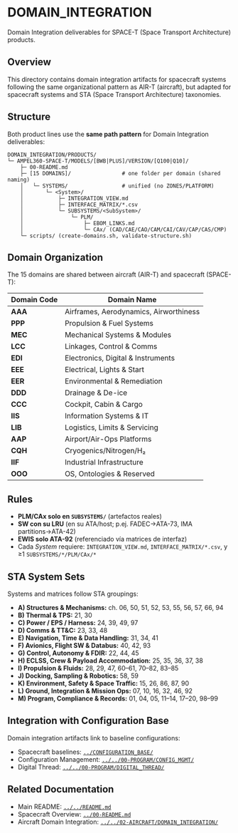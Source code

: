 # DOMAIN_INTEGRATION

Domain Integration deliverables for SPACE-T (Space Transport Architecture) products.

## Overview

This directory contains domain integration artifacts for spacecraft systems following the same organizational pattern as AIR-T (aircraft), but adapted for spacecraft systems and STA (Space Transport Architecture) taxonomies.

## Structure

Both product lines use the **same path pattern** for Domain Integration deliverables:

```
DOMAIN_INTEGRATION/PRODUCTS/
└─ AMPEL360-SPACE-T/MODELS/[BWB|PLUS]/VERSION/[Q100|Q10]/
    ├─ 00-README.md
    ├─ [15 DOMAINS]/                # one folder per domain (shared naming)
    │   └─ SYSTEMS/                 # unified (no ZONES/PLATFORM)
    │       └─ <System>/
    │           ├─ INTEGRATION_VIEW.md
    │           ├─ INTERFACE_MATRIX/*.csv
    │           └─ SUBSYSTEMS/<SubSystem>/
    │               └─ PLM/
    │                   ├─ EBOM_LINKS.md
    │                   └─ CAx/ (CAD/CAE/CAO/CAM/CAI/CAV/CAP/CAS/CMP)
    └─ scripts/ (create-domains.sh, validate-structure.sh)
```

## Domain Organization

The 15 domains are shared between aircraft (AIR-T) and spacecraft (SPACE-T):

| Domain Code | Domain Name |
|-------------|-------------|
| **AAA** | Airframes, Aerodynamics, Airworthiness |
| **PPP** | Propulsion & Fuel Systems |
| **MEC** | Mechanical Systems & Modules |
| **LCC** | Linkages, Control & Comms |
| **EDI** | Electronics, Digital & Instruments |
| **EEE** | Electrical, Lights & Start |
| **EER** | Environmental & Remediation |
| **DDD** | Drainage & De-ice |
| **CCC** | Cockpit, Cabin & Cargo |
| **IIS** | Information Systems & IT |
| **LIB** | Logistics, Limits & Servicing |
| **AAP** | Airport/Air-Ops Platforms |
| **CQH** | Cryogenics/Nitrogen/H₂ |
| **IIF** | Industrial Infrastructure |
| **OOO** | OS, Ontologies & Reserved |

## Rules

- **PLM/CAx solo en `SUBSYSTEMS/`** (artefactos reales)
- **SW con su LRU** (en su ATA/host; p.ej. FADEC→ATA-73, IMA partitions→ATA-42)
- **EWIS solo ATA-92** (referenciado vía matrices de interfaz)
- Cada *System* requiere: `INTEGRATION_VIEW.md`, `INTERFACE_MATRIX/*.csv`, y ≥1 `SUBSYSTEMS/*/PLM/CAx/*`

## STA System Sets

Systems and matrices follow STA groupings:

- **A) Structures & Mechanisms:** ch. 06, 50, 51, 52, 53, 55, 56, 57, 66, 94
- **B) Thermal & TPS:** 21, 30
- **C) Power / EPS / Harness:** 24, 39, 49, 97
- **D) Comms & TT&C:** 23, 33, 48
- **E) Navigation, Time & Data Handling:** 31, 34, 41
- **F) Avionics, Flight SW & Databus:** 40, 42, 93
- **G) Control, Autonomy & FDIR:** 22, 44, 45
- **H) ECLSS, Crew & Payload Accommodation:** 25, 35, 36, 37, 38
- **I) Propulsion & Fluids:** 28, 29, 47, 60–61, 70–82, 83–85
- **J) Docking, Sampling & Robotics:** 58, 59
- **K) Environment, Safety & Space Traffic:** 15, 26, 86, 87, 90
- **L) Ground, Integration & Mission Ops:** 07, 10, 16, 32, 46, 92
- **M) Program, Compliance & Records:** 01, 04, 05, 11–14, 17–20, 98–99

## Integration with Configuration Base

Domain integration artifacts link to baseline configurations:
- Spacecraft baselines: [`../CONFIGURATION_BASE/`](../CONFIGURATION_BASE/)
- Configuration Management: [`../../00-PROGRAM/CONFIG_MGMT/`](../../00-PROGRAM/CONFIG_MGMT/)
- Digital Thread: [`../../00-PROGRAM/DIGITAL_THREAD/`](../../00-PROGRAM/DIGITAL_THREAD/)

## Related Documentation

- Main README: [`../../README.md`](../../README.md)
- Spacecraft Overview: [`../00-README.md`](../00-README.md)
- Aircraft Domain Integration: [`../../02-AIRCRAFT/DOMAIN_INTEGRATION/`](../../02-AIRCRAFT/DOMAIN_INTEGRATION/)
